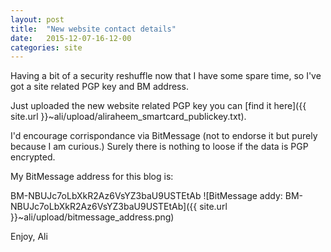 ```yaml
---
layout: post
title:  "New website contact details"
date:   2015-12-07-16-12-00
categories: site
---
```


Having a bit of a security reshuffle now that I have some spare time, so I've got a site related PGP key and BM address.

Just uploaded the new website related PGP key you can [find it here]({{ site.url }}~ali/upload/aliraheem_smartcard_publickey.txt).

I'd encourage corrispondance via BitMessage (not to endorse it but purely because I am curious.) Surely there is nothing to loose if the data is PGP encrypted.

My BitMessage address for this blog is:


BM-NBUJc7oLbXkR2Az6VsYZ3baU9USTEtAb
![BitMessage addy: BM-NBUJc7oLbXkR2Az6VsYZ3baU9USTEtAb]({{ site.url }}~ali/upload/bitmessage_address.png)

Enjoy,
Ali
